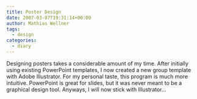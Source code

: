 ```yaml
---
title: Poster Design
date: 2007-03-07T19:31:14+00:00
author: Mathias Wellner
tags:
  - design
categories:
  - diary
---
```

Designing posters takes a considerable amount of my time. After initially using existing PowerPoint templates, I now created a new group template with Adobe Illustrator. For my personal taste, this program is much more intuitive. PowerPoint is great for slides, but it was never meant to be a graphical design tool. Anyways, I will now stick with Illustrator&#8230;